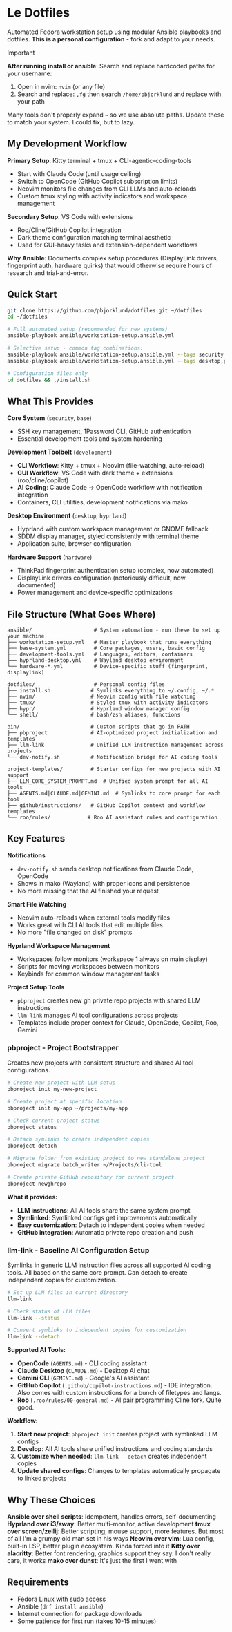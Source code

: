 # Le Dotfiles

Automated Fedora workstation setup using modular Ansible playbooks and dotfiles. **This is a personal configuration** - fork and adapt to your needs.

> [!IMPORTANT]
> **After running install or ansible**: Search and replace hardcoded paths for your username:
> 1. Open in nvim: `nvim` (or any file)
> 2. Search and replace: `,fg` then search `/home/pbjorklund` and replace with your path
>
> Many tools don't properly expand `~` so we use absolute paths. Update these to match your system. I could fix, but to lazy.

## My Development Workflow

**Primary Setup**: Kitty terminal + tmux + CLI-agentic-coding-tools
- Start with Claude Code (until usage ceiling)
- Switch to OpenCode (GitHub Copilot subscription limits)
- Neovim monitors file changes from CLI LLMs and auto-reloads
- Custom tmux styling with activity indicators and workspace management

**Secondary Setup**: VS Code with extensions
- Roo/Cline/GitHub Copilot integration
- Dark theme configuration matching terminal aesthetic
- Used for GUI-heavy tasks and extension-dependent workflows

**Why Ansible**: Documents complex setup procedures (DisplayLink drivers, fingerprint auth, hardware quirks) that would otherwise require hours of research and trial-and-error.

## Quick Start

```bash
git clone https://github.com/pbjorklund/dotfiles.git ~/dotfiles
cd ~/dotfiles

# Full automated setup (recommended for new systems)
ansible-playbook ansible/workstation-setup.ansible.yml

# Selective setup - common tag combinations:
ansible-playbook ansible/workstation-setup.ansible.yml --tags security,development
ansible-playbook ansible/workstation-setup.ansible.yml --tags desktop,privacy

# Configuration files only
cd dotfiles && ./install.sh
```

## What This Provides

**Core System** (`security`, `base`)
- SSH key management, 1Password CLI, GitHub authentication
- Essential development tools and system hardening

**Development Toolbelt** (`development`)
- **CLI Workflow**: Kitty + tmux + Neovim (file-watching, auto-reload)
- **GUI Workflow**: VS Code with dark theme + extensions (roo/cline/copilot)
- **AI Coding**: Claude Code → OpenCode workflow with notification integration
- Containers, CLI utilities, development notifications via mako

**Desktop Environment** (`desktop`, `hyprland`)
- Hyprland with custom workspace management or GNOME fallback
- SDDM display manager, styled consistently with terminal theme
- Application suite, browser configuration

**Hardware Support** (`hardware`)
- ThinkPad fingerprint authentication setup (complex, now automated)
- DisplayLink drivers configuration (notoriously difficult, now documented)
- Power management and device-specific optimizations

## File Structure (What Goes Where)

```
ansible/                    # System automation - run these to set up your machine
├── workstation-setup.yml   # Master playbook that runs everything
├── base-system.yml         # Core packages, users, basic config
├── development-tools.yml   # Languages, editors, containers
├── hyprland-desktop.yml    # Wayland desktop environment
└── hardware-*.yml          # Device-specific stuff (fingerprint, displaylink)

dotfiles/                   # Personal config files
├── install.sh             # Symlinks everything to ~/.config, ~/.*
├── nvim/                  # Neovim config with file watching
├── tmux/                  # Styled tmux with activity indicators
├── hypr/                  # Hyprland window manager config
└── shell/                 # bash/zsh aliases, functions

bin/                       # Custom scripts that go in PATH
├── pbproject              # AI-optimized project initialization and templates
├── llm-link               # Unified LLM instruction management across projects
└── dev-notify.sh          # Notification bridge for AI coding tools

project-templates/         # Starter configs for new projects with AI support
├── LLM_CORE_SYSTEM_PROMPT.md  # Unified system prompt for all AI tools
├── AGENTS.md|CLAUDE.md|GEMINI.md  # Symlinks to core prompt for each tool
├── github/instructions/   # GitHub Copilot context and workflow templates
└── roo/rules/            # Roo AI assistant rules and configuration
```

## Key Features

**Notifications**
- `dev-notify.sh` sends desktop notifications from Claude Code, OpenCode
- Shows in mako (Wayland) with proper icons and persistence
- No more missing that the AI finished your request

**Smart File Watching**
- Neovim auto-reloads when external tools modify files
- Works great with CLI AI tools that edit multiple files
- No more "file changed on disk" prompts

**Hyprland Workspace Management**
- Workspaces follow monitors (workspace 1 always on main display)
- Scripts for moving workspaces between monitors
- Keybinds for common window management tasks

**Project Setup Tools**
- `pbproject` creates new gh private repo projects with shared LLM instructions
- `llm-link` manages AI tool configurations across projects
- Templates include proper context for Claude, OpenCode, Copilot, Roo, Gemini

### pbproject - Project Bootstrapper

Creates new projects with consistent structure and shared AI tool configurations.

```bash
# Create new project with LLM setup
pbproject init my-new-project

# Create project at specific location
pbproject init my-app ~/projects/my-app

# Check current project status
pbproject status

# Detach symlinks to create independent copies
pbproject detach

# Migrate folder from existing project to new standalone project
pbproject migrate batch_writer ~/Projects/cli-tool

# Create private GitHub repository for current project
pbproject newghrepo
```

**What it provides:**
- **LLM instructions**: All AI tools share the same system prompt
- **Symlinked**: Symlinked configs get improvements automatically
- **Easy customization**: Detach to independent copies when needed
- **GitHub integration**: Automatic private repo creation and push

### llm-link - Baseline AI Configuration Setup

Symlinks in generic LLM instruction files across all supported AI coding tools. All based on the same core prompt. Can detach to create independent copies for customization.

```bash
# Set up LLM files in current directory
llm-link

# Check status of LLM files
llm-link --status

# Convert symlinks to independent copies for customization
llm-link --detach
```

**Supported AI Tools:**
- **OpenCode** (`AGENTS.md`) - CLI coding assistant
- **Claude Desktop** (`CLAUDE.md`) - Desktop AI chat
- **Gemini CLI** (`GEMINI.md`) - Google's AI assistant
- **GitHub Copilot** (`.github/copilot-instructions.md`) - IDE integration. Also comes with custom instructions for a bunch of filetypes and langs.
- **Roo** (`.roo/rules/00-general.md`) - AI pair programming Cline fork. Quite good.

**Workflow:**
1. **Start new project**: `pbproject init` creates project with symlinked LLM configs
2. **Develop**: All AI tools share unified instructions and coding standards
3. **Customize when needed**: `llm-link --detach` creates independent copies
4. **Update shared configs**: Changes to templates automatically propagate to linked projects

## Why These Choices

**Ansible over shell scripts**: Idempotent, handles errors, self-documenting
**Hyprland over i3/sway**: Better multi-monitor, active development
**tmux over screen/zellij**: Better scripting, mouse support, more features. But most of all I'm a grumpy old man set in his ways
**Neovim over vim**: Lua config, built-in LSP, better plugin ecosystem. Kinda forced into it
**Kitty over alacritty**: Better font rendering, graphics support they say. I don't really care, it works
**mako over dunst**: It's just the first I went with

## Requirements

- Fedora Linux with sudo access
- Ansible (`dnf install ansible`)
- Internet connection for package downloads
- Some patience for first run (takes 10-15 minutes)

